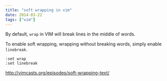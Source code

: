 ```yaml
---
title: "soft wrapping in vim"
date: 2014-03-22
tags: ["vim"]
---
```


By default, `wrap` in VIM will break lines in the middle of words.

To enable soft wrapping, wrapping without breaking words, simply enable
`linebreak`. 

```vim
:set wrap
:set linebreak
```

http://vimcasts.org/episodes/soft-wrapping-text/
